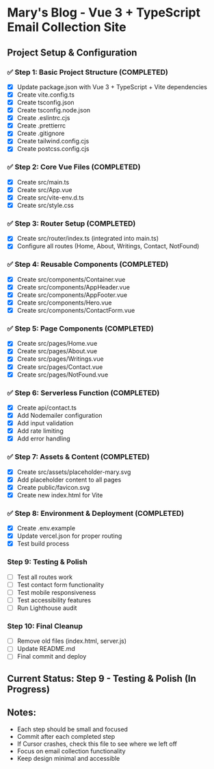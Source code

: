 # Mary's Blog - Vue 3 + TypeScript Email Collection Site

## Project Setup & Configuration

### ✅ Step 1: Basic Project Structure (COMPLETED)
- [x] Update package.json with Vue 3 + TypeScript + Vite dependencies
- [x] Create vite.config.ts
- [x] Create tsconfig.json
- [x] Create tsconfig.node.json
- [x] Create .eslintrc.cjs
- [x] Create .prettierrc
- [x] Create .gitignore
- [x] Create tailwind.config.cjs
- [x] Create postcss.config.cjs

### ✅ Step 2: Core Vue Files (COMPLETED)
- [x] Create src/main.ts
- [x] Create src/App.vue
- [x] Create src/vite-env.d.ts
- [x] Create src/style.css

### ✅ Step 3: Router Setup (COMPLETED)
- [x] Create src/router/index.ts (integrated into main.ts)
- [x] Configure all routes (Home, About, Writings, Contact, NotFound)

### ✅ Step 4: Reusable Components (COMPLETED)
- [x] Create src/components/Container.vue
- [x] Create src/components/AppHeader.vue
- [x] Create src/components/AppFooter.vue
- [x] Create src/components/Hero.vue
- [x] Create src/components/ContactForm.vue

### ✅ Step 5: Page Components (COMPLETED)
- [x] Create src/pages/Home.vue
- [x] Create src/pages/About.vue
- [x] Create src/pages/Writings.vue
- [x] Create src/pages/Contact.vue
- [x] Create src/pages/NotFound.vue

### ✅ Step 6: Serverless Function (COMPLETED)
- [x] Create api/contact.ts
- [x] Add Nodemailer configuration
- [x] Add input validation
- [x] Add rate limiting
- [x] Add error handling

### ✅ Step 7: Assets & Content (COMPLETED)
- [x] Create src/assets/placeholder-mary.svg
- [x] Add placeholder content to all pages
- [x] Create public/favicon.svg
- [x] Create new index.html for Vite

### ✅ Step 8: Environment & Deployment (COMPLETED)
- [x] Create .env.example
- [x] Update vercel.json for proper routing
- [x] Test build process

### Step 9: Testing & Polish
- [ ] Test all routes work
- [ ] Test contact form functionality
- [ ] Test mobile responsiveness
- [ ] Test accessibility features
- [ ] Run Lighthouse audit

### Step 10: Final Cleanup
- [ ] Remove old files (index.html, server.js)
- [ ] Update README.md
- [ ] Final commit and deploy

## Current Status: Step 9 - Testing & Polish (In Progress)

## Notes:
- Each step should be small and focused
- Commit after each completed step
- If Cursor crashes, check this file to see where we left off
- Focus on email collection functionality
- Keep design minimal and accessible
